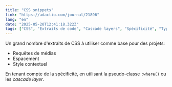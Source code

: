 ```yaml
---
title: "CSS snippets"
link: "https://adactio.com/journal/21896"
lang: "en"
date: "2025-05-20T12:41:18.322Z"
tags: ["CSS", "Extraits de code", "Cascade layers", "Spécificité", "Typographie", "Media queries"]
---
```


Un grand nombre d'extraits de CSS à utiliser comme base pour des projets:

- Requêtes de médias
- Espacement
- Style contextuel

En tenant compte de la spécificité, en utilisant la pseudo-classe `:where()` ou les _cascade layer_.